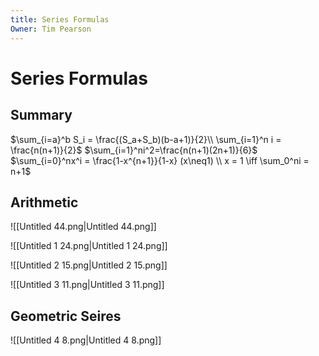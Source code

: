 ```yaml
---
title: Series Formulas
Owner: Tim Pearson
---
```

# Series Formulas
## Summary
$\sum_{i=a}^b S_i = \frac{(S_a+S_b)(b-a+1)}{2}\\  
\sum_{i=1}^n i = \frac{n(n+1)}{2}$
$\sum_{i=1}^ni^2=\frac{n(n+1)(2n+1)}{6}$
$\sum_{i=0}^nx^i = \frac{1-x^{n+1}}{1-x} (x\neq1)  
\\  
x = 1 \iff \sum_0^ni = n+1$
## Arithmetic
![[Untitled 44.png|Untitled 44.png]]

![[Untitled 1 24.png|Untitled 1 24.png]]

![[Untitled 2 15.png|Untitled 2 15.png]]

![[Untitled 3 11.png|Untitled 3 11.png]]

## Geometric Seires
![[Untitled 4 8.png|Untitled 4 8.png]]

